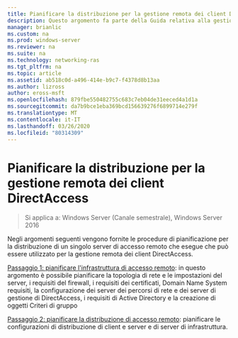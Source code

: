 ```yaml
---
title: Pianificare la distribuzione per la gestione remota dei client DirectAccess
description: Questo argomento fa parte della Guida relativa alla gestione remota dei client DirectAccess in Windows Server 2016.
manager: brianlic
ms.custom: na
ms.prod: windows-server
ms.reviewer: na
ms.suite: na
ms.technology: networking-ras
ms.tgt_pltfrm: na
ms.topic: article
ms.assetid: ab518c0d-a496-414e-b9c7-f4378d8b13aa
ms.author: lizross
author: eross-msft
ms.openlocfilehash: 879fbe550482755c683c7eb04de31eeced4a1d1a
ms.sourcegitcommit: da7b9bce1eba369bcd156639276f6899714e279f
ms.translationtype: MT
ms.contentlocale: it-IT
ms.lasthandoff: 03/26/2020
ms.locfileid: "80314309"
---
```

# <a name="plan-deployment-for-remote-management-of-directaccess-clients"></a>Pianificare la distribuzione per la gestione remota dei client DirectAccess

>Si applica a: Windows Server (Canale semestrale), Windows Server 2016

Negli argomenti seguenti vengono fornite le procedure di pianificazione per la distribuzione di un singolo server di accesso remoto che esegue che può essere utilizzato per la gestione remota dei client DirectAccess.  
  
[Passaggio 1: pianificare l'infrastruttura di accesso remoto](Step-1-Plan-the-Remote-Access-Infrastructure.md): in questo argomento è possibile pianificare la topologia di rete e le impostazioni del server, i requisiti del firewall, i requisiti dei certificati, Domain Name System requisiti, la configurazione dei server dei percorsi di rete e dei server di gestione di DirectAccess, i requisiti di Active Directory e la creazione di oggetti Criteri di gruppo  
  
[Passaggio 2: pianificare la distribuzione di accesso remoto](Step-2-Plan-the-Remote-Access-Deployment.md): pianificare le configurazioni di distribuzione di client e server e di server di infrastruttura.  

  


